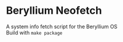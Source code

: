 # Beryllium Neofetch
A system info fetch script for the Beryllium OS 
<br />
Build with <code>make package</code>
